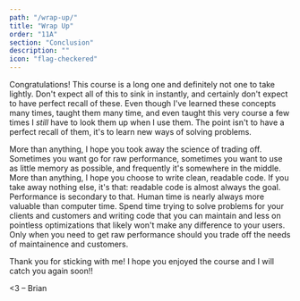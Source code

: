 ```yaml
---
path: "/wrap-up/"
title: "Wrap Up"
order: "11A"
section: "Conclusion"
description: ""
icon: "flag-checkered"
---
```


Congratulations! This course is a long one and definitely not one to take lightly. Don't expect all of this to sink in instantly, and certainly don't expect to have perfect recall of these. Even though I've learned these concepts many times, taught them many time, and even taught this very course a few times I _still_ have to look them up when I use them. The point isn't to have a perfect recall of them, it's to learn new ways of solving problems.

More than anything, I hope you took away the science of trading off. Sometimes you want go for raw performance, sometimes you want to use as little memory as possible, and frequently it's somewhere in the middle. More than anything, I hope you choose to write clean, readable code. If you take away nothing else, it's that: readable code is almost always the goal. Performance is secondary to that. Human time is nearly always more valuable than computer time. Spend time trying to solve problems for your clients and customers and writing code that you can maintain and less on pointless optimizations that likely won't make any difference to your users. Only when you need to get raw performance should you trade off the needs of maintainence and customers.

Thank you for sticking with me! I hope you enjoyed the course and I will catch you again soon!!

<3 – Brian
